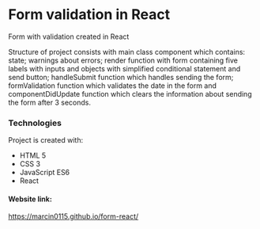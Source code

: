 # Form validation in React

Form with validation created in React

Structure of project consists with main class component which contains: state; warnings about errors; render function with form containing five labels with inputs and objects with simplified conditional statement and send button; handleSubmit function which handles sending the form; formValidation function which validates the date in the form and componentDidUpdate function which clears the information about sending the form after 3 seconds.

### Technologies
Project is created with:

* HTML 5
* CSS 3
* JavaScript ES6
* React

#### Website link:
https://marcin0115.github.io/form-react/
